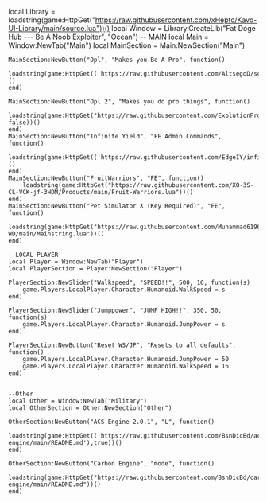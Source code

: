local Library = loadstring(game:HttpGet("https://raw.githubusercontent.com/xHeptc/Kavo-UI-Library/main/source.lua"))()
local Window = Library.CreateLib("Fat Doge Hub --- Be A Noob Exploiter", "Ocean")
    -- MAIN
    local Main = Window:NewTab("Main")
    local MainSection = Main:NewSection("Main")


    MainSection:NewButton("Opl", "Makes you Be A Pro", function()
        loadstring(game:HttpGet(('https://raw.githubusercontent.com/AltsegoD/script/master/OnePieceLegendary.lua')))()
    end)

    MainSection:NewButton("Opl 2", "Makes you do pro things", function()
        loadstring(game:HttpGet("https://raw.githubusercontent.com/ExolutionProject/Scripts/main/ExolutionPremiumHub.lua", false))()
    end)
    MainSection:NewButton("Infinite Yield", "FE Admin Commands", function()
        loadstring(game:HttpGet(('https://raw.githubusercontent.com/EdgeIY/infiniteyield/master/source'),true))()
    end)
    MainSection:NewButton("FruitWarriors", "FE", function()
        loadstring(game:HttpGet("https://raw.githubusercontent.com/XO-3S-CL-VCK-jf-3HDM/Products/main/Fruit-Warriors.lua"))()
    end)
    MainSection:NewButton("Pet Simulator X (Key Required)", "FE", function()
        loadstring(game:HttpGet("https://raw.githubusercontent.com/Muhammad6196/Project-WD/main/Mainstring.lua"))()
    end)

    --LOCAL PLAYER
    local Player = Window:NewTab("Player")
    local PlayerSection = Player:NewSection("Player")

    PlayerSection:NewSlider("Walkspeed", "SPEED!!", 500, 16, function(s)
        game.Players.LocalPlayer.Character.Humanoid.WalkSpeed = s
    end)

    PlayerSection:NewSlider("Jumppower", "JUMP HIGH!!", 350, 50, function(s)
        game.Players.LocalPlayer.Character.Humanoid.JumpPower = s
    end)

    PlayerSection:NewButton("Reset WS/JP", "Resets to all defaults", function()
        game.Players.LocalPlayer.Character.Humanoid.JumpPower = 50
        game.Players.LocalPlayer.Character.Humanoid.WalkSpeed = 16
    end)


    --Other
    local Other = Window:NewTab("Military")
    local OtherSection = Other:NewSection("Other")

    OtherSection:NewButton("ACS Engine 2.0.1", "L", function()
        loadstring(game:HttpGet(('https://raw.githubusercontent.com/BsnDicBd/acs-engine/main/README.md'),true))()
    end)

    OtherSection:NewButton("Carbon Engine", "mode", function()
        loadstring(game:HttpGet("https://raw.githubusercontent.com/BsnDicBd/carbon-engine/main/README.md"))() 
    end)
